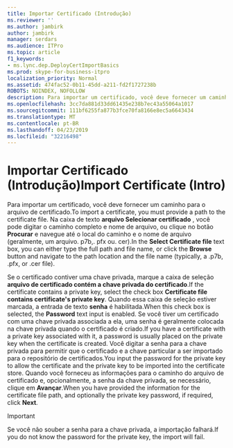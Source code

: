 ```yaml
---
title: Importar Certificado (Introdução)
ms.reviewer: ''
ms.author: jambirk
author: jambirk
manager: serdars
ms.audience: ITPro
ms.topic: article
f1_keywords:
- ms.lync.dep.DeployCertImportBasics
ms.prod: skype-for-business-itpro
localization_priority: Normal
ms.assetid: 474fac52-0b11-45dd-a211-fd2f1727238b
ROBOTS: NOINDEX, NOFOLLOW
description: Para importar um certificado, você deve fornecer um caminho para o arquivo de certificado. Na caixa de texto de arquivo Selecionar certificado, você pode digitar o caminho completo e nome de arquivo, ou clique no botão Procurar e navegue até o local do caminho e o nome de arquivo (geralmente, um arquivo. p7b,. pfx ou. cer).
ms.openlocfilehash: 3cc7da881d33dd61435e238b7ec43a55064a1017
ms.sourcegitcommit: 111bf6255fa877b3fce70fa8166e8ec5a6643434
ms.translationtype: MT
ms.contentlocale: pt-BR
ms.lasthandoff: 04/23/2019
ms.locfileid: "32216498"
---
```

# <a name="import-certificate-intro"></a><span data-ttu-id="892f2-104">Importar Certificado (Introdução)</span><span class="sxs-lookup"><span data-stu-id="892f2-104">Import Certificate (Intro)</span></span>
 
<span data-ttu-id="892f2-105">Para importar um certificado, você deve fornecer um caminho para o arquivo de certificado.</span><span class="sxs-lookup"><span data-stu-id="892f2-105">To import a certificate, you must provide a path to the certificate file.</span></span> <span data-ttu-id="892f2-106">Na caixa de texto **arquivo Selecionar certificado** , você pode digitar o caminho completo e nome de arquivo, ou clique no botão **Procurar** e navegue até o local do caminho e o nome de arquivo (geralmente, um arquivo. p7b,. pfx ou. cer).</span><span class="sxs-lookup"><span data-stu-id="892f2-106">In the **Select Certificate file** text box, you can either type the full path and file name, or click the **Browse** button and navigate to the path location and the file name (typically, a .p7b, .pfx, or .cer file).</span></span>
  
<span data-ttu-id="892f2-107">Se o certificado contiver uma chave privada, marque a caixa de seleção **arquivo de certificado contém a chave privada do certificado**.</span><span class="sxs-lookup"><span data-stu-id="892f2-107">If the certificate contains a private key, select the check box **Certificate file contains certificate's private key**.</span></span> <span data-ttu-id="892f2-108">Quando essa caixa de seleção estiver marcada, a entrada de texto **senha** é habilitada.</span><span class="sxs-lookup"><span data-stu-id="892f2-108">When this check box is selected, the **Password** text input is enabled.</span></span> <span data-ttu-id="892f2-109">Se você tiver um certificado com uma chave privada associada a ela, uma senha é geralmente colocada na chave privada quando o certificado é criado.</span><span class="sxs-lookup"><span data-stu-id="892f2-109">If you have a certificate with a private key associated with it, a password is usually placed on the private key when the certificate is created.</span></span> <span data-ttu-id="892f2-110">Você digitar a senha para a chave privada para permitir que o certificado e a chave particular a ser importado para o repositório de certificados.</span><span class="sxs-lookup"><span data-stu-id="892f2-110">You input the password for the private key to allow the certificate and the private key to be imported into the certificate store.</span></span> <span data-ttu-id="892f2-111">Quando você forneceu as informações para o caminho do arquivo de certificado e, opcionalmente, a senha da chave privada, se necessário, clique em **Avançar**.</span><span class="sxs-lookup"><span data-stu-id="892f2-111">When you have provided the information for the certificate file path, and optionally the private key password, if required, click **Next**.</span></span>
  
> [!IMPORTANT]
> <span data-ttu-id="892f2-112">Se você não souber a senha para a chave privada, a importação falhará.</span><span class="sxs-lookup"><span data-stu-id="892f2-112">If you do not know the password for the private key, the import will fail.</span></span> 
  


